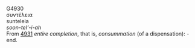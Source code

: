 <body>
  <p>G4930<br>  συντέλεια  <br> sunteleia  <br><i>soon-tel‘-i-ah </i><br>From <a href="g4931.htm">4931</a>  <i>entire</i> <i>completion</i>, that is, <i>consummation</i> (of a dispensation): - end.<br></p>
 </body>